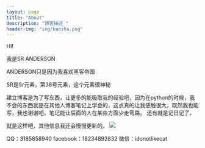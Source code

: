 ```yaml
---
layout: page
title: "About"
description: "博客描述 " 
header-img: "img/baozha.png"
---
```


HI! 

我是SR ANDERSON

ANDERSON只是因为我喜欢黑客帝国

SR是Sr元素，第38号元素，这个元素很神秘

建立博客是为了写东西，让更多的能吸取我的经验吧，因为在python的时候，我不会的东西就是在其他人博客笔记上学会的，这点真的让我感触很大，既然我也能写，我也谢谢吧，笔记能让后面的人在某些方面少走弯路。
还有就是记日记了。

就是这样吧，其他信息我还会慢慢更新的。
<img src="http://q7hawnr2l.bkt.clouddn.com/image0.png" />

QQ：3185858940
facebook：18234892832
微信：idonotlikecat





